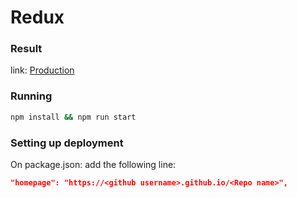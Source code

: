 # Redux

### Result

link: [Production](https://juansebastiangb.github.io/react-tinder/)

### Running

```bash
npm install && npm run start
```

### Setting up deployment

On package.json: add the following line:

```json
"homepage": "https://<github username>.github.io/<Repo name>",
```
